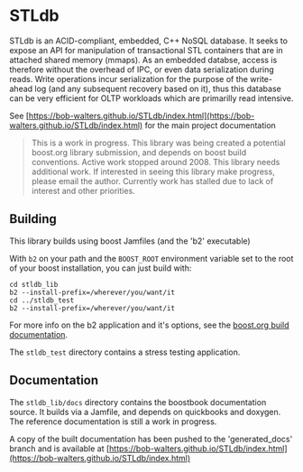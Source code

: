 # STLdb

STLdb is an ACID-compliant, embedded, C++ NoSQL database.  It seeks to expose an API for manipulation of transactional STL containers that are in attached shared memory (mmaps).   As an embedded databse, access is therefore without the overhead of IPC, or even data serialization during reads.  Write operations incur serialization for the purpose of the write-ahead log (and any subsequent recovery based on it), thus this database can be very efficient for OLTP workloads which are primarilly read intensive.

See [https://bob-walters.github.io/STLdb/index.html](https://bob-walters.github.io/STLdb/index.html) for the main project documentation

> This is a work in progress.  This library was being created a potential boost.org library submission, and depends on boost build conventions.  Active work stopped around 2008.  This library needs additional work.  If interested in seeing this library make progress, please email the author.  Currently work has stalled due to lack of interest and other priorities.


## Building

This library builds using boost Jamfiles (and the 'b2' executable)

With `b2` on your path and the `BOOST_ROOT` environment variable set to the root of your boost installation, you can just build with:

```
cd stldb_lib
b2 --install-prefix=/wherever/you/want/it
cd ../stldb_test
b2 --install-prefix=/wherever/you/want/it
```

For more info on the b2 application and it's options, see the [boost.org build documentation](https://www.boost.org/doc/libs/1_79_0/more/getting_started/unix-variants.html).

The `stldb_test` directory contains a stress testing application.


## Documentation

The `stldb_lib/docs` directory contains the boostbook documentation source.  It builds via a Jamfile, and depends on quickbooks and doxygen.  The reference documentation is still a work in progress.

A copy of the built documentation has been pushed to the 'generated_docs' branch and is available at [https://bob-walters.github.io/STLdb/index.html](https://bob-walters.github.io/STLdb/index.html)



